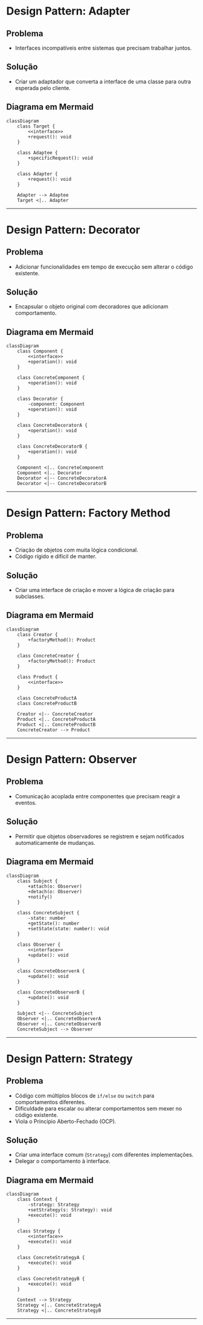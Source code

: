 # Design Pattern: Adapter

## Problema

- Interfaces incompatíveis entre sistemas que precisam trabalhar juntos.

## Solução

- Criar um adaptador que converta a interface de uma classe para outra esperada pelo cliente.

## Diagrama em Mermaid

```mermaid
classDiagram
    class Target {
        <<interface>>
        +request(): void
    }

    class Adaptee {
        +specificRequest(): void
    }

    class Adapter {
        +request(): void
    }

    Adapter --> Adaptee
    Target <|.. Adapter
```


---

# Design Pattern: Decorator

## Problema

- Adicionar funcionalidades em tempo de execução sem alterar o código existente.

## Solução

- Encapsular o objeto original com decoradores que adicionam comportamento.

## Diagrama em Mermaid

```mermaid
classDiagram
    class Component {
        <<interface>>
        +operation(): void
    }

    class ConcreteComponent {
        +operation(): void
    }

    class Decorator {
        -component: Component
        +operation(): void
    }

    class ConcreteDecoratorA {
        +operation(): void
    }

    class ConcreteDecoratorB {
        +operation(): void
    }

    Component <|.. ConcreteComponent
    Component <|.. Decorator
    Decorator <|-- ConcreteDecoratorA
    Decorator <|-- ConcreteDecoratorB
```


---

# Design Pattern: Factory Method

## Problema

- Criação de objetos com muita lógica condicional.
- Código rígido e difícil de manter.

## Solução

- Criar uma interface de criação e mover a lógica de criação para subclasses.

## Diagrama em Mermaid

```mermaid
classDiagram
    class Creator {
        +factoryMethod(): Product
    }

    class ConcreteCreator {
        +factoryMethod(): Product
    }

    class Product {
        <<interface>>
    }

    class ConcreteProductA
    class ConcreteProductB

    Creator <|-- ConcreteCreator
    Product <|.. ConcreteProductA
    Product <|.. ConcreteProductB
    ConcreteCreator --> Product
```


---

# Design Pattern: Observer

## Problema

- Comunicação acoplada entre componentes que precisam reagir a eventos.

## Solução

- Permitir que objetos observadores se registrem e sejam notificados automaticamente de mudanças.

## Diagrama em Mermaid

```mermaid
classDiagram
    class Subject {
        +attach(o: Observer)
        +detach(o: Observer)
        +notify()
    }

    class ConcreteSubject {
        -state: number
        +getState(): number
        +setState(state: number): void
    }

    class Observer {
        <<interface>>
        +update(): void
    }

    class ConcreteObserverA {
        +update(): void
    }

    class ConcreteObserverB {
        +update(): void
    }

    Subject <|-- ConcreteSubject
    Observer <|.. ConcreteObserverA
    Observer <|.. ConcreteObserverB
    ConcreteSubject --> Observer
```


---

# Design Pattern: Strategy

## Problema

- Código com múltiplos blocos de `if/else` ou `switch` para comportamentos diferentes.
- Dificuldade para escalar ou alterar comportamentos sem mexer no código existente.
- Viola o Princípio Aberto-Fechado (OCP).

## Solução

- Criar uma interface comum (`Strategy`) com diferentes implementações.
- Delegar o comportamento à interface.

## Diagrama em Mermaid

```mermaid
classDiagram
    class Context {
        -strategy: Strategy
        +setStrategy(s: Strategy): void
        +execute(): void
    }

    class Strategy {
        <<interface>>
        +execute(): void
    }

    class ConcreteStrategyA {
        +execute(): void
    }

    class ConcreteStrategyB {
        +execute(): void
    }

    Context --> Strategy
    Strategy <|.. ConcreteStrategyA
    Strategy <|.. ConcreteStrategyB
```


---

